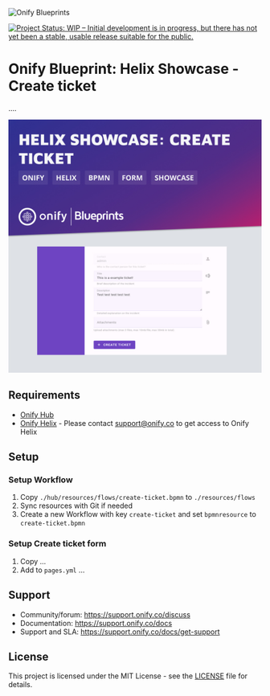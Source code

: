 ![Onify Blueprints](https://files.readme.io/8ba3f14-onify-blueprints-logo.png)

[![Project Status: WIP – Initial development is in progress, but there has not yet been a stable, usable release suitable for the public.](https://www.repostatus.org/badges/latest/wip.svg)](https://www.repostatus.org/#wip)

# Onify Blueprint: Helix Showcase - Create ticket

....

![Onify Blueprint: Helix Showcase - Create ticket](blueprint.jpg "Blueprint")

## Requirements

* [Onify Hub](https://github.com/onify/install)
* [Onify Helix](https://github.com/onify/helix-app-boilerplate) - Please contact support@onify.co to get access to Onify Helix

## Setup

### Setup Workflow

1. Copy `./hub/resources/flows/create-ticket.bpmn` to `./resources/flows` 
2. Sync resources with Git if needed
3. Create a new Workflow with key `create-ticket` and set `bpmnresource` to `create-ticket.bpmn`

### Setup Create ticket form

1. Copy ...
2. Add to `pages.yml`
...

## Support

* Community/forum: https://support.onify.co/discuss
* Documentation: https://support.onify.co/docs
* Support and SLA: https://support.onify.co/docs/get-support

## License

This project is licensed under the MIT License - see the [LICENSE](LICENSE) file for details.